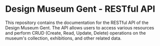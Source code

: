 # Design Museum Gent - RESTful API
This repository contains the documentation for the RESTful API of the Design Museum Gent. The API allows users to access various resources and perform CRUD (Create, Read, Update, Delete) operations on the museum's collection, exhibitions, and other related data.
